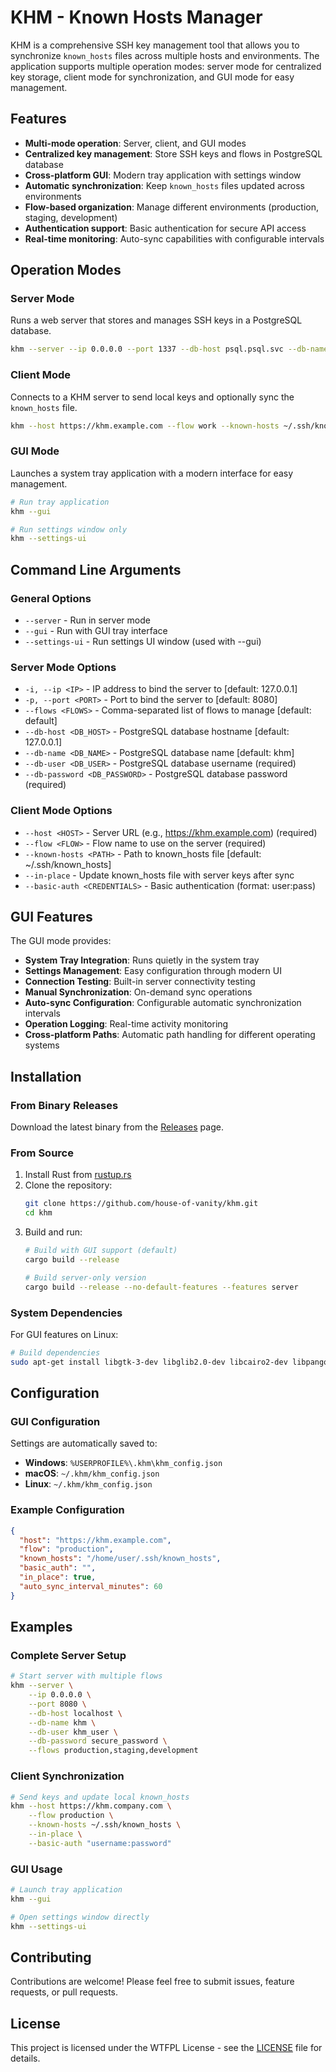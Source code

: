 # KHM - Known Hosts Manager

KHM is a comprehensive SSH key management tool that allows you to synchronize `known_hosts` files across multiple hosts and environments. The application supports multiple operation modes: server mode for centralized key storage, client mode for synchronization, and GUI mode for easy management.

## Features

- **Multi-mode operation**: Server, client, and GUI modes
- **Centralized key management**: Store SSH keys and flows in PostgreSQL database
- **Cross-platform GUI**: Modern tray application with settings window
- **Automatic synchronization**: Keep `known_hosts` files updated across environments
- **Flow-based organization**: Manage different environments (production, staging, development)
- **Authentication support**: Basic authentication for secure API access
- **Real-time monitoring**: Auto-sync capabilities with configurable intervals

## Operation Modes

### Server Mode
Runs a web server that stores and manages SSH keys in a PostgreSQL database.

```bash
khm --server --ip 0.0.0.0 --port 1337 --db-host psql.psql.svc --db-name khm --db-user admin --db-password <SECRET> --flows work,home
```

### Client Mode
Connects to a KHM server to send local keys and optionally sync the `known_hosts` file.

```bash
khm --host https://khm.example.com --flow work --known-hosts ~/.ssh/known_hosts --in-place
```

### GUI Mode
Launches a system tray application with a modern interface for easy management.

```bash
# Run tray application
khm --gui

# Run settings window only
khm --settings-ui
```

## Command Line Arguments

### General Options
- `--server` - Run in server mode
- `--gui` - Run with GUI tray interface
- `--settings-ui` - Run settings UI window (used with --gui)

### Server Mode Options
- `-i, --ip <IP>` - IP address to bind the server to [default: 127.0.0.1]
- `-p, --port <PORT>` - Port to bind the server to [default: 8080]
- `--flows <FLOWS>` - Comma-separated list of flows to manage [default: default]
- `--db-host <DB_HOST>` - PostgreSQL database hostname [default: 127.0.0.1]
- `--db-name <DB_NAME>` - PostgreSQL database name [default: khm]
- `--db-user <DB_USER>` - PostgreSQL database username (required)
- `--db-password <DB_PASSWORD>` - PostgreSQL database password (required)

### Client Mode Options
- `--host <HOST>` - Server URL (e.g., https://khm.example.com) (required)
- `--flow <FLOW>` - Flow name to use on the server (required)
- `--known-hosts <PATH>` - Path to known_hosts file [default: ~/.ssh/known_hosts]
- `--in-place` - Update known_hosts file with server keys after sync
- `--basic-auth <CREDENTIALS>` - Basic authentication (format: user:pass)

## GUI Features

The GUI mode provides:

- **System Tray Integration**: Runs quietly in the system tray
- **Settings Management**: Easy configuration through modern UI
- **Connection Testing**: Built-in server connectivity testing
- **Manual Synchronization**: On-demand sync operations
- **Auto-sync Configuration**: Configurable automatic synchronization intervals
- **Operation Logging**: Real-time activity monitoring
- **Cross-platform Paths**: Automatic path handling for different operating systems

## Installation

### From Binary Releases
Download the latest binary from the [Releases](https://github.com/house-of-vanity/khm/releases) page.

### From Source
1. Install Rust from [rustup.rs](https://rustup.rs/)
2. Clone the repository:
   ```bash
   git clone https://github.com/house-of-vanity/khm.git
   cd khm
   ```
3. Build and run:
   ```bash
   # Build with GUI support (default)
   cargo build --release
   
   # Build server-only version
   cargo build --release --no-default-features --features server
   ```

### System Dependencies
For GUI features on Linux:
```bash
# Build dependencies
sudo apt-get install libgtk-3-dev libglib2.0-dev libcairo2-dev libpango1.0-dev libatk1.0-dev libgdk-pixbuf2.0-dev
```

## Configuration

### GUI Configuration
Settings are automatically saved to:
- **Windows**: `%USERPROFILE%\.khm\khm_config.json`
- **macOS**: `~/.khm/khm_config.json`
- **Linux**: `~/.khm/khm_config.json`

### Example Configuration
```json
{
  "host": "https://khm.example.com",
  "flow": "production",
  "known_hosts": "/home/user/.ssh/known_hosts",
  "basic_auth": "",
  "in_place": true,
  "auto_sync_interval_minutes": 60
}
```

## Examples

### Complete Server Setup
```bash
# Start server with multiple flows
khm --server \
    --ip 0.0.0.0 \
    --port 8080 \
    --db-host localhost \
    --db-name khm \
    --db-user khm_user \
    --db-password secure_password \
    --flows production,staging,development
```

### Client Synchronization
```bash
# Send keys and update local known_hosts
khm --host https://khm.company.com \
    --flow production \
    --known-hosts ~/.ssh/known_hosts \
    --in-place \
    --basic-auth "username:password"
```

### GUI Usage
```bash
# Launch tray application
khm --gui

# Open settings window directly
khm --settings-ui
```

## Contributing

Contributions are welcome! Please feel free to submit issues, feature requests, or pull requests.

## License

This project is licensed under the WTFPL License - see the [LICENSE](LICENSE) file for details.